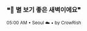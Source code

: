 <div align="center">

<br>

<h3>❝🌌 별 보기 좋은 새벽이에요❞</h3>

<sub>05:00 AM • Seoul ☁️ • by CrowRish</sub>

<br>

</div>